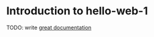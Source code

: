# Introduction to hello-web-1

TODO: write [great documentation](http://jacobian.org/writing/what-to-write/)
